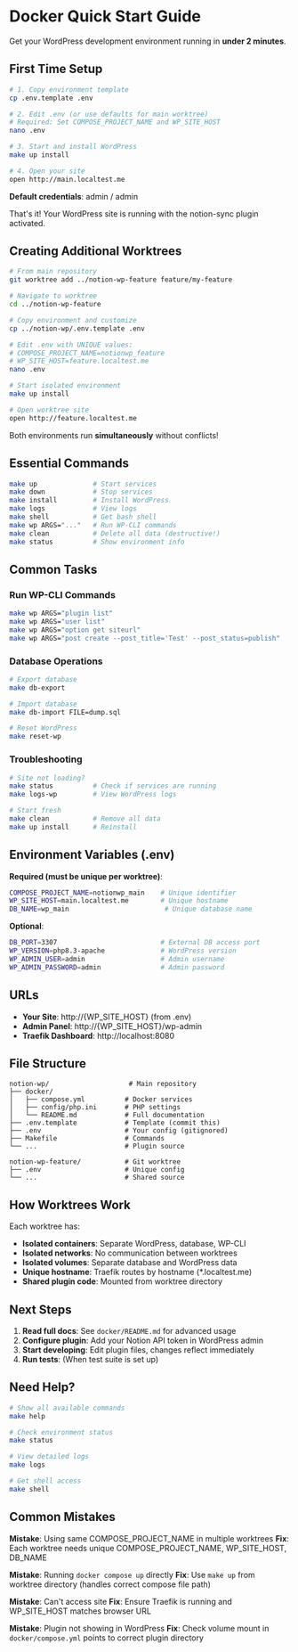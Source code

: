 # Docker Quick Start Guide

Get your WordPress development environment running in **under 2 minutes**.

## First Time Setup

```bash
# 1. Copy environment template
cp .env.template .env

# 2. Edit .env (or use defaults for main worktree)
# Required: Set COMPOSE_PROJECT_NAME and WP_SITE_HOST
nano .env

# 3. Start and install WordPress
make up install

# 4. Open your site
open http://main.localtest.me
```

**Default credentials**: admin / admin

That's it! Your WordPress site is running with the notion-sync plugin activated.

## Creating Additional Worktrees

```bash
# From main repository
git worktree add ../notion-wp-feature feature/my-feature

# Navigate to worktree
cd ../notion-wp-feature

# Copy environment and customize
cp ../notion-wp/.env.template .env

# Edit .env with UNIQUE values:
# COMPOSE_PROJECT_NAME=notionwp_feature
# WP_SITE_HOST=feature.localtest.me
nano .env

# Start isolated environment
make up install

# Open worktree site
open http://feature.localtest.me
```

Both environments run **simultaneously** without conflicts!

## Essential Commands

```bash
make up              # Start services
make down            # Stop services
make install         # Install WordPress
make logs            # View logs
make shell           # Get bash shell
make wp ARGS="..."   # Run WP-CLI commands
make clean           # Delete all data (destructive!)
make status          # Show environment info
```

## Common Tasks

### Run WP-CLI Commands

```bash
make wp ARGS="plugin list"
make wp ARGS="user list"
make wp ARGS="option get siteurl"
make wp ARGS="post create --post_title='Test' --post_status=publish"
```

### Database Operations

```bash
# Export database
make db-export

# Import database
make db-import FILE=dump.sql

# Reset WordPress
make reset-wp
```

### Troubleshooting

```bash
# Site not loading?
make status          # Check if services are running
make logs-wp         # View WordPress logs

# Start fresh
make clean           # Remove all data
make up install      # Reinstall
```

## Environment Variables (.env)

**Required (must be unique per worktree)**:

```bash
COMPOSE_PROJECT_NAME=notionwp_main    # Unique identifier
WP_SITE_HOST=main.localtest.me        # Unique hostname
DB_NAME=wp_main                        # Unique database name
```

**Optional**:

```bash
DB_PORT=3307                          # External DB access port
WP_VERSION=php8.3-apache              # WordPress version
WP_ADMIN_USER=admin                   # Admin username
WP_ADMIN_PASSWORD=admin               # Admin password
```

## URLs

- **Your Site**: http://{WP_SITE_HOST} (from .env)
- **Admin Panel**: http://{WP_SITE_HOST}/wp-admin
- **Traefik Dashboard**: http://localhost:8080

## File Structure

```
notion-wp/                    # Main repository
├── docker/
│   ├── compose.yml          # Docker services
│   ├── config/php.ini       # PHP settings
│   └── README.md            # Full documentation
├── .env.template            # Template (commit this)
├── .env                     # Your config (gitignored)
├── Makefile                 # Commands
└── ...                      # Plugin source

notion-wp-feature/           # Git worktree
├── .env                     # Unique config
└── ...                      # Shared source
```

## How Worktrees Work

Each worktree has:

- **Isolated containers**: Separate WordPress, database, WP-CLI
- **Isolated networks**: No communication between worktrees
- **Isolated volumes**: Separate database and WordPress data
- **Unique hostname**: Traefik routes by hostname (\*.localtest.me)
- **Shared plugin code**: Mounted from worktree directory

## Next Steps

1. **Read full docs**: See `docker/README.md` for advanced usage
2. **Configure plugin**: Add your Notion API token in WordPress admin
3. **Start developing**: Edit plugin files, changes reflect immediately
4. **Run tests**: (When test suite is set up)

## Need Help?

```bash
# Show all available commands
make help

# Check environment status
make status

# View detailed logs
make logs

# Get shell access
make shell
```

## Common Mistakes

**Mistake**: Using same COMPOSE_PROJECT_NAME in multiple worktrees
**Fix**: Each worktree needs unique COMPOSE_PROJECT_NAME, WP_SITE_HOST, DB_NAME

**Mistake**: Running `docker compose up` directly
**Fix**: Use `make up` from worktree directory (handles correct compose file path)

**Mistake**: Can't access site
**Fix**: Ensure Traefik is running and WP_SITE_HOST matches browser URL

**Mistake**: Plugin not showing in WordPress
**Fix**: Check volume mount in `docker/compose.yml` points to correct plugin directory
